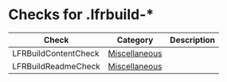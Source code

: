 # Checks for .lfrbuild-*

Check | Category | Description
----- | -------- | -----------
LFRBuildContentCheck | [Miscellaneous](miscellaneous_checks.markdown#miscellaneous-checks) | |
LFRBuildReadmeCheck | [Miscellaneous](miscellaneous_checks.markdown#miscellaneous-checks) | |